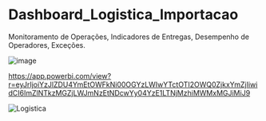 # Dashboard_Logistica_Importacao
Monitoramento de Operações, Indicadores de Entregas, Desempenho de Operadores, Exceções.

![image](https://github.com/Maia-Polonio/Dashboard_Logistica_Importacao/assets/131725481/1a173b31-8086-4fbb-bcbd-6e31981461c9)

https://app.powerbi.com/view?r=eyJrIjoiYzJlZDU4YmEtOWFkNi00OGYzLWIwYTctOTI2OWQ0ZjkxYmZjIiwidCI6ImZlNTkzMGZjLWJmNzEtNDcwYy04YzE1LTNjMzhiMWMxMGJiMiJ9

![Logistica](https://github.com/Maia-Polonio/Dashboard_Logistica_Importacao/assets/131725481/d599a702-685b-4158-96f5-dad15f5952bd)
